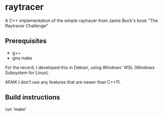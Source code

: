 # raytracer
A C++ implementation of the simple raytracer from Jamis Buck's book "The Raytracer Challenge"

## Prerequisites
- g++
- gnu make

For the record, I developed this in Debian, using Windows' WSL (Windows Subsystem for Linux).

AFAIK I don't use any features that are newer than C++11.

## Build instructions
run 'make'
